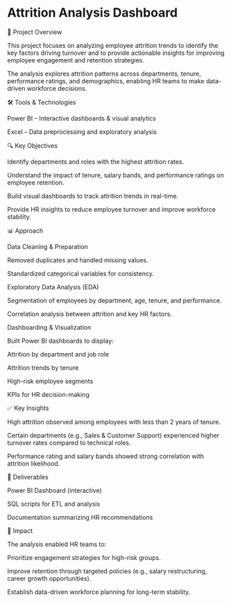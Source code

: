 # Attrition Analysis Dashboard

📌 Project Overview

This project focuses on analyzing employee attrition trends to identify the key factors driving turnover and to provide actionable insights for improving employee engagement and retention strategies.

The analysis explores attrition patterns across departments, tenure, performance ratings, and demographics, enabling HR teams to make data-driven workforce decisions.

🛠️ Tools & Technologies

Power BI – Interactive dashboards & visual analytics

Excel – Data preprocessing and exploratory analysis

🔍 Key Objectives

Identify departments and roles with the highest attrition rates.

Understand the impact of tenure, salary bands, and performance ratings on employee retention.

Build visual dashboards to track attrition trends in real-time.

Provide HR insights to reduce employee turnover and improve workforce stability.

📊 Approach

Data Cleaning & Preparation

Removed duplicates and handled missing values.

Standardized categorical variables for consistency.

Exploratory Data Analysis (EDA)

Segmentation of employees by department, age, tenure, and performance.

Correlation analysis between attrition and key HR factors.

Dashboarding & Visualization

Built Power BI dashboards to display:

Attrition by department and job role

Attrition trends by tenure

High-risk employee segments

KPIs for HR decision-making

✅ Key Insights

High attrition observed among employees with less than 2 years of tenure.

Certain departments (e.g., Sales & Customer Support) experienced higher turnover rates compared to technical roles.

Performance rating and salary bands showed strong correlation with attrition likelihood.

📂 Deliverables

Power BI Dashboard (interactive)

SQL scripts for ETL and analysis

Documentation summarizing HR recommendations

🚀 Impact

The analysis enabled HR teams to:

Prioritize engagement strategies for high-risk groups.

Improve retention through targeted policies (e.g., salary restructuring, career growth opportunities).

Establish data-driven workforce planning for long-term stability.
